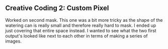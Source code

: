 ## Creative Coding 2: Custom Pixel

Worked on second mask. This one was a bit more tricky as the shape of the watering can is really small and therefore really hard to mask. I ended up just covering that entire space instead. I wanted to see what the two first output's looked like next to each other in terms of making a series of images.
